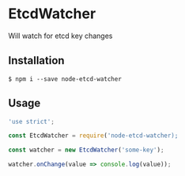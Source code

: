 # EtcdWatcher
Will watch for etcd key changes

## Installation
```shell
$ npm i --save node-etcd-watcher
```

## Usage
```js
'use strict';

const EtcdWatcher = require('node-etcd-watcher);

const watcher = new EtcdWatcher('some-key');

watcher.onChange(value => console.log(value));
```

